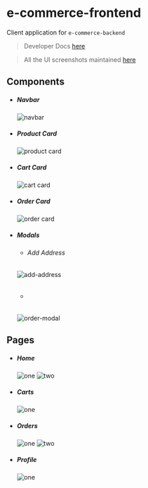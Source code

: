 # e-commerce-frontend

Client application for `e-commerce-backend`

> Developer Docs [here](./DeveloperDoc.md)

> All the UI screenshots maintained [here](./ui)

## Components

* ##### Navbar
  ![navbar](./ui/components/navbar.png "Navbar")
* ##### Product Card
  ![product card](./ui/components/product-card.png)
* ##### Cart Card
  ![cart card](./ui/components/cart-card.png)
* ##### Order Card
  ![order card](./ui/components/order-card.png)
* ##### Modals
  * ###### Add Address
  ![add-address](./ui/components/modals/address-modal.png)
  * ######
  ![order-modal](./ui/components/modals/order-modal.png)

## Pages

* ##### Home
  ![one](./ui/pages/home/one.png)
  ![two](./ui/pages/home/two.png)
* ##### Carts
  ![one](./ui/pages/cart/one.png)
* ##### Orders
  ![one](./ui/pages/orders/one.png)
  ![two](./ui/pages/orders/two.png)
* ##### Profile
  ![one](./ui/pages/profile/one.png)
